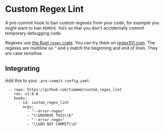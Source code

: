 # Custom Regex Lint

A pre-commit hook to ban custom regexes from your code, for example you might want to ban `REMOVE THIS` so that you don't accidentally commit temporary debugging code.

Regexes use [the Rust `regex` crate](https://docs.rs/regex/latest/regex/). You can try them on [regex101.com](https://regex101.com/). The regexes are multiline so `^` and `$` match the beginning and end of lines. They are case sensitive.

## Integrating

Add this to your `.pre-commit-config.yaml`:

```
  - repo: https://github.com/timmmm/custom_regex_lint
    rev: v1.0.0
    hooks:
      - id: custom_regex_lint
        args:
          - "--error-regex"
          - "\\bREMOVE THIS\\b"
          - "--error-regex"
          - "\\bDO NOT COMMIT\\b"
```
